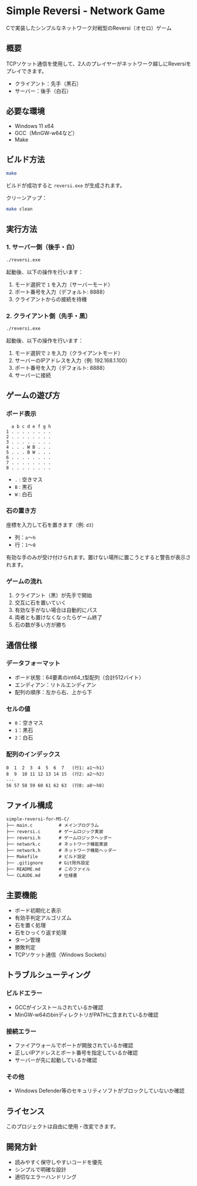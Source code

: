 # Simple Reversi - Network Game

Cで実装したシンプルなネットワーク対戦型のReversi（オセロ）ゲーム

## 概要

TCPソケット通信を使用して、2人のプレイヤーがネットワーク越しにReversiをプレイできます。

- クライアント：先手（黒石）
- サーバー：後手（白石）

## 必要な環境

- Windows 11 x64
- GCC（MinGW-w64など）
- Make

## ビルド方法

```bash
make
```

ビルドが成功すると `reversi.exe` が生成されます。

クリーンアップ：
```bash
make clean
```

## 実行方法

### 1. サーバー側（後手・白）

```bash
./reversi.exe
```

起動後、以下の操作を行います：
1. モード選択で `1` を入力（サーバーモード）
2. ポート番号を入力（デフォルト: 8888）
3. クライアントからの接続を待機

### 2. クライアント側（先手・黒）

```bash
./reversi.exe
```

起動後、以下の操作を行います：
1. モード選択で `2` を入力（クライアントモード）
2. サーバーのIPアドレスを入力（例: 192.168.1.100）
3. ポート番号を入力（デフォルト: 8888）
4. サーバーに接続

## ゲームの遊び方

### ボード表示

```
  a b c d e f g h
1 . . . . . . . .
2 . . . . . . . .
3 . . . . . . . .
4 . . . W B . . .
5 . . . B W . . .
6 . . . . . . . .
7 . . . . . . . .
8 . . . . . . . .
```

- `.` : 空きマス
- `B` : 黒石
- `W` : 白石

### 石の置き方

座標を入力して石を置きます（例: `d3`）

- 列：`a`～`h`
- 行：`1`～`8`

有効な手のみが受け付けられます。置けない場所に置こうとすると警告が表示されます。

### ゲームの流れ

1. クライアント（黒）が先手で開始
2. 交互に石を置いていく
3. 有効な手がない場合は自動的にパス
4. 両者とも置けなくなったらゲーム終了
5. 石の数が多い方が勝ち

## 通信仕様

### データフォーマット

- ボード状態：64要素のint64_t型配列（合計512バイト）
- エンディアン：リトルエンディアン
- 配列の順序：左から右、上から下

### セルの値

- `0`：空きマス
- `1`：黒石
- `2`：白石

### 配列のインデックス

```
0  1  2  3  4  5  6  7   (行1: a1～h1)
8  9  10 11 12 13 14 15  (行2: a2～h2)
...
56 57 58 59 60 61 62 63  (行8: a8～h8)
```

## ファイル構成

```
simple-reversi-for-MS-C/
├── main.c          # メインプログラム
├── reversi.c       # ゲームロジック実装
├── reversi.h       # ゲームロジックヘッダー
├── network.c       # ネットワーク機能実装
├── network.h       # ネットワーク機能ヘッダー
├── Makefile        # ビルド設定
├── .gitignore      # Git除外設定
├── README.md       # このファイル
└── CLAUDE.md       # 仕様書
```

## 主要機能

- ボード初期化と表示
- 有効手判定アルゴリズム
- 石を置く処理
- 石をひっくり返す処理
- ターン管理
- 勝敗判定
- TCPソケット通信（Windows Sockets）

## トラブルシューティング

### ビルドエラー

- GCCがインストールされているか確認
- MinGW-w64のbinディレクトリがPATHに含まれているか確認

### 接続エラー

- ファイアウォールでポートが開放されているか確認
- 正しいIPアドレスとポート番号を指定しているか確認
- サーバーが先に起動しているか確認

### その他

- Windows Defender等のセキュリティソフトがブロックしていないか確認

## ライセンス

このプロジェクトは自由に使用・改変できます。

## 開発方針

- 読みやすく保守しやすいコードを優先
- シンプルで明確な設計
- 適切なエラーハンドリング
